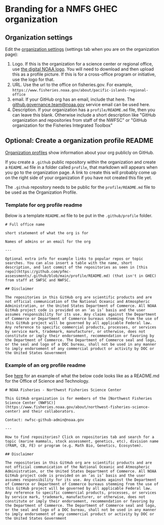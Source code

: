 # Branding for a NMFS GHEC organization

## Organization settings

Edit the [organization settings](https://docs.github.com/en/enterprise-cloud@latest/organizations/collaborating-with-groups-in-organizations/accessing-your-organizations-settings) (settings tab when you are on the organization page):

1. Logo. If this is the organization for a science center or regional office, use [the digital NOAA logo](https://drive.google.com/drive/folders/17QrjaWNvm4Tfhd3JdML6Kc2r8px4VE1O). You will need to download and then upload this as a profile picture. If this is for a cross-office program or initiative, use the logo for that.
2. URL. Use the url to the office on fisheries.gov. For example, `https://www.fisheries.noaa.gov/about/pacific-islands-regional-office`
3. email. If your GitHub org has an email, include that here. The github.governance.team@noaa.gov service email can be used here.
4. Description. If your organization has a `profile/README.md` file, then you can leave this blank. Otherwise include a short description like "GitHub organization and repositories from staff of the NWFSC" or "GitHub organization for the Fisheries Integrated Toolbox"

## Optional: Create a organization profile README

[Organization profiles](https://docs.github.com/en/enterprise-cloud@latest/organizations/collaborating-with-groups-in-organizations/customizing-your-organizations-profile#organization-profile-readmes) show information about your org publicly on GitHub.

If you create a `.github` public repository within the organization and create a `README.md` file in a folder called `profile`, that markdown will appears when you go to the organization page. A link to create this will probably come up on the right side of your organization if you have not created this file yet.

The `.github` repository needs to be public for the `profile/README.md` file to be used as the Organization Profile.

### Template for org profile readme

Below is a template `README.md` file to be put in the  `.github/profile` folder.

```
# Full office name

short statement of what the org is for

Names of admins or an email for the org

---

Optional extra info for example links to popular repos or topic searches. You can also insert a table with the name, short description, and last commit of the repositories as seen in [this repo](https://github.com/pfmc-assessments/.github/blob/main/profile/README.md) (that isn't in GHEC) from staff at SWFSC and NWFSC.

## Disclaimer

The repositories in this GitHub org are scientific products and are not official communication of the National Oceanic and Atmospheric Administration, or the United States Department of Commerce. All NOAA GitHub project code is provided on an ‘as is’ basis and the user assumes responsibility for its use. Any claims against the Department of Commerce or Department of Commerce bureaus stemming from the use of this GitHub project will be governed by all applicable Federal law. Any reference to specific commercial products, processes, or services by service mark, trademark, manufacturer, or otherwise, does not constitute or imply their endorsement, recommendation or favoring by the Department of Commerce. The Department of Commerce seal and logo, or the seal and logo of a DOC bureau, shall not be used in any manner to imply endorsement of any commercial product or activity by DOC or the United States Government
```

### Example of an org profile readme

See [here](https://github.com/nmfs-ost/.github/blob/main/profile/README.md) for an example of what the below code looks like as a README.md for the Office of Science and Technology.

```
# NOAA Fisheries - Northwest Fisheries Science Center

This GitHub organization is for members of the [Northwest Fisheries Science Center (NWFSC)](https://www.fisheries.noaa.gov/about/northwest-fisheries-science-center) and their collaborators. 

Contact: nwfsc-github-admin@noaa.gov

---

How to find repositories? Click on repositories tab and search for a topic (marine mammals, stock assessment, genetics, etc), division name (FRAM, CB, FE) or program (e.g. Math Bio, Genetics, Ecosystem). 

## Disclaimer

The repositories in this GitHub org are scientific products and are not official communication of the National Oceanic and Atmospheric Administration, or the United States Department of Commerce. All NOAA GitHub project code is provided on an ‘as is’ basis and the user assumes responsibility for its use. Any claims against the Department of Commerce or Department of Commerce bureaus stemming from the use of this GitHub project will be governed by all applicable Federal law. Any reference to specific commercial products, processes, or services by service mark, trademark, manufacturer, or otherwise, does not constitute or imply their endorsement, recommendation or favoring by the Department of Commerce. The Department of Commerce seal and logo, or the seal and logo of a DOC bureau, shall not be used in any manner to imply endorsement of any commercial product or activity by DOC or the United States Government
```


